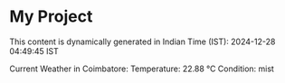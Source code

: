 # My Project

This content is dynamically generated in Indian Time (IST): 2024-12-28 04:49:45 IST


Current Weather in Coimbatore:
Temperature: 22.88 °C
Condition: mist
